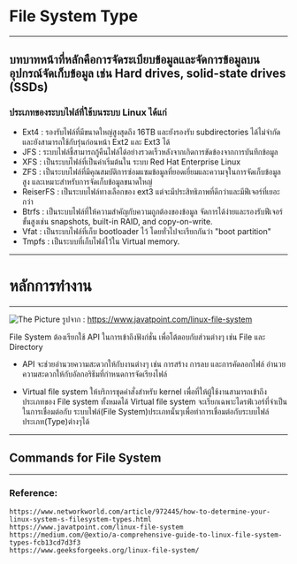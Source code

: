 File System Type
===
---

## บทบาทหน้าที่หลักคือการจัดระเบียบข้อมูลและจัดการข้อมูลบนอุปกรณ์จัดเก็บข้อมูล เช่น Hard drives, solid-state drives (SSDs)

### ประเภทของระบบไฟล์ที่ใช้บนระบบ Linux ได้แก่

- Ext4 : รองรับไฟล์ที่มีขนาดใหญ่สูงสุดถึง 16TB และยังรองรับ subdirectories ได้ไม่จำกัดและยังสามารถใช้กับรุ่นก่อนหน้า
  Ext2 และ Ext3 ได้
- JFS : ระบบไฟล์ชี้สามารถกู้คืนไฟล์ได้อย่างรวดเร็วหลังจากเกิดการขัดข้องจากการบันทึกข้อมูล
- XFS : เป็นระบบไฟล์ที่เป็นค่าเริ่มต้นใน ระบบ Red Hat Enterprise Linux
- ZFS : เป็นระบบไฟล์ที่มีคุณสมบัติการซ่อมแซมข้อมูลที่ยอดเยี่ยมและความจุในการจัดเก็บข้อมูลสูง
  และเหมาะสำหรับการจัดเก็บข้อมูลขนาดใหญ่
- ReiserFS : เป็นระบบไฟล์ทางเลือกของ ext3 แต่จะมีประสิทธิภาพที่ดีกว่าและมีฟีเจอร์ที่เยอะกว่า
- Btrfs : เป็นระบบไฟล์ที่ให้ความสำคัญกับความถูกต้องของข้อมูล จัดการได้ง่ายและรองรับฟีเจอร์ขั้นสูงเช่น snapshots,
  built-in RAID, and copy-on-write.
- Vfat : เป็นระบบไฟล์ที่เก็บ bootloader ไว้ โดยทั่วไปจะเรียกกันว่า "boot partition"
- Tmpfs : เป็นระบบที่เก็บไฟล์ไว้ใน Virtual memory.

---
หลักการทำงาน
===
---
![The Picture](https://static.javatpoint.com/linux/images/linux-file-system.png)
รูปจาก : https://www.javatpoint.com/linux-file-system 

File System ต้องเรียกใช้ API ในการเข้าถึงฟังก์ชั่น เพื่อโต้ตอบกับส่วนต่างๆ เช่น File และ Directory

- API จะช่วยอำนวยความสะดวกให้กับงานต่างๆ เช่น การสร้าง การลบ และการคัดลอกไฟล์
  อำนวยความสะดวกให้กับอัลกอริธึมที่กำหนดการจัดเรียงไฟล์

- Virtual file system ให้บริการชุดคำสั่งสำหรับ kernel เพื่อที่ให้ผู้ใช้งานสามารถเข้าถึง ประเภทของ File system ทั้งหมดได้
  Virtual file system
  จะเรียกเฉพาะไดรฟ์เวอร์ที่จำเป็นในการเชื่อมต่อกับ ระบบไฟล์(File System)ประเภทนั้นๆเพื่อทำการเชื่อมต่อกับระบบไฟล์ประเภท(Type)ต่างๆได้

---

## Commands for File System




---


### Reference:

    https://www.networkworld.com/article/972445/how-to-determine-your-linux-system-s-filesystem-types.html
    https://www.javatpoint.com/linux-file-system
    https://medium.com/@extio/a-comprehensive-guide-to-linux-file-system-types-fcb13cd7d3f3
    https://www.geeksforgeeks.org/linux-file-system/


